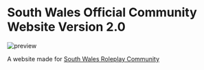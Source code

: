 # South Wales Official Community Website Version 2.0
![preview](https://i.gyazo.com/5310336fd6178fae69fac80e194daaa3.gif)

A website  made for [South Wales Roleplay Community](https://www.southwalesrblx.co.uk/)
